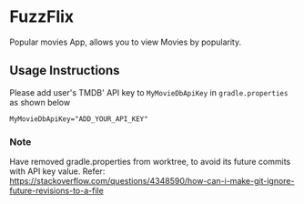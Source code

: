 # FuzzFlix
Popular movies App, allows you to view Movies by popularity.

## Usage Instructions
Please add user's TMDB' API key to `MyMovieDbApiKey` in `gradle.properties` as shown below
```
MyMovieDbApiKey="ADD_YOUR_API_KEY"
```

### Note 
Have removed gradle.properties from worktree, to avoid its future commits with API key value. 
Refer: https://stackoverflow.com/questions/4348590/how-can-i-make-git-ignore-future-revisions-to-a-file